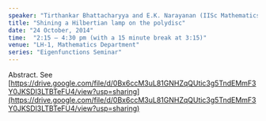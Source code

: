```yaml
---
speaker: "Tirthankar Bhattacharyya and E.K. Narayanan (IISc Mathematics)"
title: "Shining a Hilbertian lamp on the polydisc"
date: "24 October, 2014"
time:  "2:15 – 4:30 pm (with a 15 minute break at 3:15)"
venue: "LH-1, Mathematics Department"
series: "Eigenfunctions Seminar"
---
```


Abstract. See [https://drive.google.com/file/d/0Bx6ccM3uL81GNHZqQUtic3g5TndEMmF3Y0JKSDl3LTBTeFU4/view?usp=sharing](https://drive.google.com/file/d/0Bx6ccM3uL81GNHZqQUtic3g5TndEMmF3Y0JKSDl3LTBTeFU4/view?usp=sharing)
